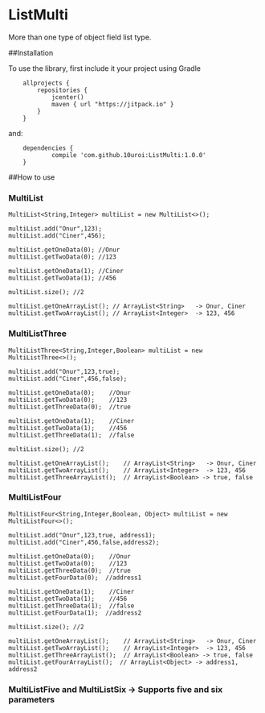 # ListMulti
More than one type of object field list type.

##Installation

To use the library, first include it your project using Gradle

        allprojects {
            repositories {
                jcenter()
                maven { url "https://jitpack.io" }
            }
        }
and:

        dependencies {
                compile 'com.github.10uroi:ListMulti:1.0.0'
        }
        
##How to use
    
### MultiList
    MultiList<String,Integer> multiList = new MultiList<>();
    
    multiList.add("Onur",123);
    multiList.add("Ciner",456);
  
    multiList.getOneData(0); //Onur
    multiList.getTwoData(0); //123

    multiList.getOneData(1); //Ciner
    multiList.getTwoData(1); //456

    multiList.size(); //2

    multiList.getOneArrayList(); // ArrayList<String>   -> Onur, Ciner
    multiList.getTwoArrayList(); // ArrayList<Integer>  -> 123, 456

### MultiListThree
    MultiListThree<String,Integer,Boolean> multiList = new MultiListThree<>();
    
    multiList.add("Onur",123,true);
    multiList.add("Ciner",456,false);
  
    multiList.getOneData(0);    //Onur
    multiList.getTwoData(0);    //123
    multiList.getThreeData(0);  //true

    multiList.getOneData(1);    //Ciner
    multiList.getTwoData(1);    //456
    multiList.getThreeData(1);  //false

    multiList.size(); //2

    multiList.getOneArrayList();    // ArrayList<String>   -> Onur, Ciner
    multiList.getTwoArrayList();    // ArrayList<Integer>  -> 123, 456
    multiList.getThreeArrayList();  // ArrayList<Boolean> -> true, false
    
### MultiListFour
    MultiListFour<String,Integer,Boolean, Object> multiList = new MultiListFour<>();
    
    multiList.add("Onur",123,true, address1);
    multiList.add("Ciner",456,false,address2);
  
    multiList.getOneData(0);    //Onur
    multiList.getTwoData(0);    //123
    multiList.getThreeData(0);  //true
    multiList.getFourData(0);  //address1

    multiList.getOneData(1);    //Ciner
    multiList.getTwoData(1);    //456
    multiList.getThreeData(1);  //false
    multiList.getFourData(1);  //address2

    multiList.size(); //2

    multiList.getOneArrayList();    // ArrayList<String>   -> Onur, Ciner
    multiList.getTwoArrayList();    // ArrayList<Integer>  -> 123, 456
    multiList.getThreeArrayList();  // ArrayList<Boolean> -> true, false
    multiList.getFourArrayList();  // ArrayList<Object> -> address1, address2
    
### MultiListFive and MultiListSix -> Supports five and six parameters
